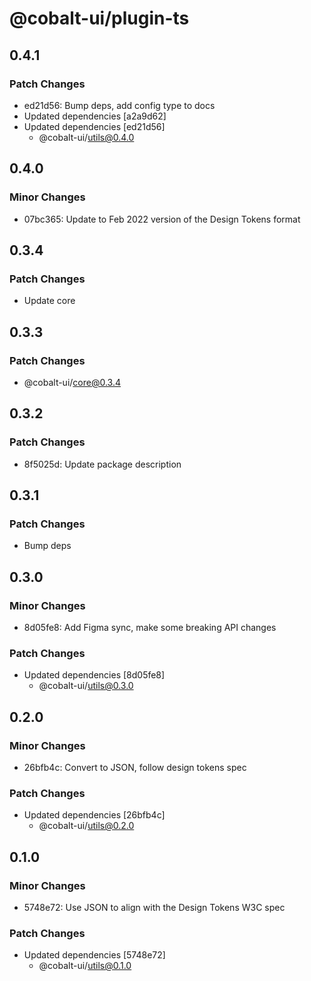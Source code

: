 # @cobalt-ui/plugin-ts

## 0.4.1

### Patch Changes

- ed21d56: Bump deps, add config type to docs
- Updated dependencies [a2a9d62]
- Updated dependencies [ed21d56]
  - @cobalt-ui/utils@0.4.0

## 0.4.0

### Minor Changes

- 07bc365: Update to Feb 2022 version of the Design Tokens format

## 0.3.4

### Patch Changes

- Update core

## 0.3.3

### Patch Changes

- @cobalt-ui/core@0.3.4

## 0.3.2

### Patch Changes

- 8f5025d: Update package description

## 0.3.1

### Patch Changes

- Bump deps

## 0.3.0

### Minor Changes

- 8d05fe8: Add Figma sync, make some breaking API changes

### Patch Changes

- Updated dependencies [8d05fe8]
  - @cobalt-ui/utils@0.3.0

## 0.2.0

### Minor Changes

- 26bfb4c: Convert to JSON, follow design tokens spec

### Patch Changes

- Updated dependencies [26bfb4c]
  - @cobalt-ui/utils@0.2.0

## 0.1.0

### Minor Changes

- 5748e72: Use JSON to align with the Design Tokens W3C spec

### Patch Changes

- Updated dependencies [5748e72]
  - @cobalt-ui/utils@0.1.0
